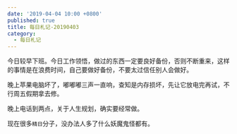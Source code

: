 ```yaml
---
date: '2019-04-04 10:00 +0800'
published: true
title: 每日札记-20190403
category:
  - 每日札记
---
```

今日较早下班。今日工作领悟，做过的东西一定要良好备份，否则不断重来，这样的事情是在浪费时间，自己要做好备份，不要太过信任别人会做好。

晚上苹果电脑坏了，嘟嘟嘟三声一直响，查知是内存损坏，先让它放电完再试，不行周五假期拿去修。

晚上电话到两点，关于人生规划，确实要经常做。

现在很多`精日`分子，没办法人多了什么妖魔鬼怪都有。
